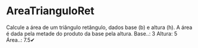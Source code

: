 # AreaTrianguloRet
Calcule a área de um triângulo retângulo, dados base (b) e altura (h). A área é dada pela metade do produto da base pela altura.  Base..: 3 Altura: 5  Área..: 7.5✔ 
